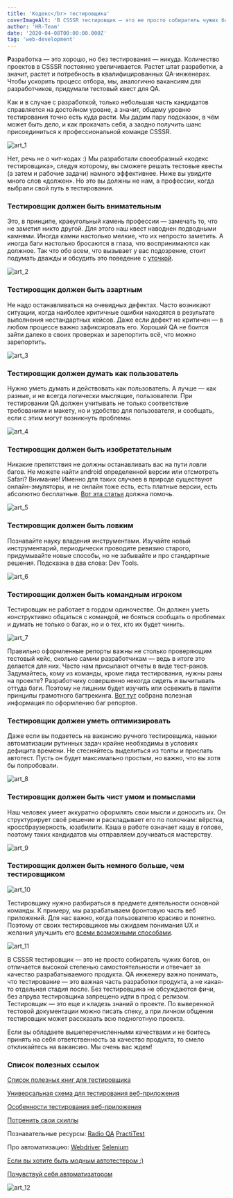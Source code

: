 ```yaml
---
title: 'Кодекс</br> тестировщика'
coverImageAlt: 'В CSSSR тестировщик — это не просто собиратель чужих багов, он отличается высокой степенью самостоятельности и отвечает за качество разрабатываемого продукта'
author: 'HR-Team'
date: '2020-04-08T00:00:00.000Z'
tag: 'web-development'
---
```


**Р**азработка — это хорошо, но без тестирования — никуда. Количество проектов в CSSSR постоянно увеличивается. Растет штат разработки, а значит, растет и потребность в квалифицированных QA-инженерах. Чтобы ускорить процесс отбора, мы, аналогично вакансиям для разработчиков, придумали тестовый квест для QA.

Как и в случае с разработкой, только небольшая часть кандидатов справляется на достойном уровне, а значит, общему уровню тестирования точно есть куда расти. Мы дадим пару подсказок, в чём может быть дело, и как прокачать себя, а заодно получить шанс присоединиться к профессиональной команде CSSSR.

![art_1](/posts/ru/qa-codex/art_1/all.webp)

Нет, речь не о чит-кодах :) Мы разработали своеобразный «кодекс тестировщика», следуя которому, вы сможете решать тестовые квесты (а затем и рабочие задачи) намного эффективнее. Ниже вы увидите много слов «должен». Но это вы должны не нам, а профессии, когда выбрали свой путь в тестировании.

### Тестировщик должен быть внимательным

Это, в принципе, краеугольный камень профессии — замечать то, что не заметил никто другой. Для этого наш квест наводнен подводными камнями. Иногда камни настолько мелкие, что их непросто заметить. А иногда баги настолько бросаются в глаза, что воспринимаются как должное. Так что обо всем, что вызывает у вас подозрение, стоит подумать дважды и обсудить это поведение с [уточкой](https://ru.wikipedia.org/wiki/%D0%9C%D0%B5%D1%82%D0%BE%D0%B4_%D1%83%D1%82%D1%91%D0%BD%D0%BA%D0%B0).

![art_2](/posts/ru/qa-codex/art_2/all.gif)

### Тестировщик должен быть азартным

Не надо останавливаться на очевидных дефектах. Часто возникают ситуации, когда наиболее критичные ошибки находятся в результате выполнения нестандартных кейсов. Даже если дефект не критичен — в любом процессе важно зафиксировать его. Хороший QA не боится зайти далеко в своих проверках и зарепортить всё, что можно зарепортить.

![art_3](/posts/ru/qa-codex/art_3/all.gif)

### Тестировщик должен думать как пользователь

Нужно уметь думать и действовать как пользователь. А лучше — как разные, и не всегда логически мыслящие, пользователи. При тестировании QA должен учитывать не только соответствие требованиям и макету, но и удобство для пользователя, и сообщать, если с этим могут возникнуть проблемы.

![art_4](/posts/ru/qa-codex/art_4/all.gif)

### Тестировщик должен быть изобретательным

Никакие препятствия не должны останавливать вас на пути ловли багов. Не можете найти android определенной версии или отсмотреть Safari? Внимание! Именно для таких случаев в природе существуют онлайн-эмуляторы, и не онлайн тоже есть, есть платные версии, есть абсолютно бесплатные. [Вот эта статья](https://quality-lab.ru/blog/cross-browser-compatibility-testing/) должна помочь.

![art_5](/posts/ru/qa-codex/art_5/all.gif)

### Тестировщик должен быть ловким

Познавайте науку владения инструментами. Изучайте новый инструментарий, периодически проводите ревизию старого, придумывайте новые способы, но не забывайте и про стандартные решения. Подсказка в два слова: Dev Tools.

![art_6](/posts/ru/qa-codex/art_6/all.gif)

### Тестировщик должен быть командным игроком

Тестировщик не работает в гордом одиночестве. Он должен уметь конструктивно общаться с командой, не бояться сообщать о проблемах и думать не только о багах, но и о тех, кто их будет чинить.

![art_7](/posts/ru/qa-codex/art_7/all.gif)

Правильно оформленные репорты важны не столько проверяющим тестовый кейс, сколько самим разработчикам — ведь в итоге это делается для них. Часто нам присылают отчеты в виде тест-ранов. Задумайтесь, кому из команды, кроме лида тестирования, нужны раны на проекте? Разработчику совершенно некогда сидеть и вычитывать оттуда баги. Поэтому не лишним будет изучить или освежить в памяти принципы грамотного багтрекинга. [Вот тут](https://habr.com/ru/company/docsvision/blog/264163/) собрана полезная информация по оформлению баг репортов.

### Тестировщик должен уметь оптимизировать

Даже если вы подаетесь на вакансию ручного тестировщика, навыки автоматизации рутинных задач крайне необходимы в условиях дефицита времени. Не стесняйтесь выделиться из толпы и прислать автотест. Пусть он будет максимально простым, но важно, что вы хотя бы попробовали.

![art_8](/posts/ru/qa-codex/art_8/all.gif)

### Тестировщик должен быть чист умом и помыслами

Наш человек умеет аккуратно оформлять свои мысли и доносить их. Он структурирует своё решение и раскладывает его по полочкам: вёрстка, кроссбраузерность, юзабилити. Каша в работе означает кашу в голове, поэтому таких кандидатов мы отправляем доучиваться мастерству.

![art_9](/posts/ru/qa-codex/art_9/all.gif)

### Тестировщик должен быть немного больше, чем тестировщиком

![art_10](/posts/ru/qa-codex/art_10/all.webp)

Тестировщику нужно разбираться в предмете деятельности основной команды. К примеру, мы разрабатываем фронтовую часть веб приложений. Для нас важно, когда пользователю красиво и понятно. Поэтому от своих тестировщиков мы ожидаем понимания UX и желания улучшить его [всеми возможными способами](https://habr.com/ru/company/jugru/blog/436196/).

![art_11](/posts/ru/qa-codex/art_11/all.gif)

В CSSSR тестировщик — это не просто собиратель чужих багов, он отличается высокой степенью самостоятельности и отвечает за качество разрабатываемого продукта. QA инженеру важно понимать, что тестирование — это важная часть разработки продукта, а не какая-то отдельная стадия после. Без тестировщика не обсуждаются фичи, без апрува тестировщика запрещено идти в прод с релизом. Тестировщик — это еще и кладезь знаний о проекте. По выверенной тестовой документации можно писать спеку, а при личном общении тестировщик может рассказать всю подноготную проекта.

Если вы обладаете вышеперечисленными качествами и не боитесь принять на себя ответственность за качество продукта, то смело откликайтесь на вакансию. Мы очень вас ждем!

### Список полезных ссылок

[Список полезных книг для тестировщика](http://okiseleva.blogspot.com/2014/02/blog-post_6.html)

[Универсальная схема для тестирования веб-приложения](https://dou.ua/lenta/articles/scheme-for-qa/)

[Особенности тестирования веб-приложения](https://quality-lab.ru/blog/key-principles-of-web-testing/)

[Потренить свои скиллы](http://testingchallenges.thetestingmap.org/index.php)

Познавательные ресурсы:
[Radio QA](http://radio-qa.com/)
[PractiTest](https://qablog.practitest.com/)

Про автоматизацию:
[Webdriver](https://webdriver.ru/)
[Selenium](https://selenium.dev/documentation/en)

[Если вы хотите быть модным автотестером :)](https://trello.com/b/2hvbzg9y/nightwatchjs)

[Почувствуй себя автоматизатором](https://medium.com/javascript-testing/setup-javascript-based-qa-automation-testing-framework-with-nightwatch-js-selenium-web-driver-4a1b845c0a6d)

![art_12](/posts/ru/qa-codex/art_12/all.webp)
